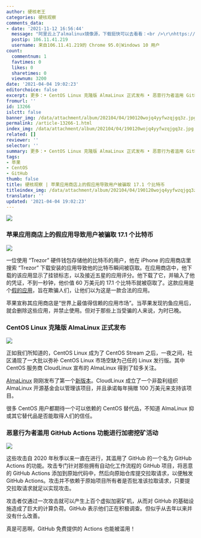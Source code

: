 ```yaml
---
author: 硬核老王
categories: 硬核观察
comments_data:
- date: '2021-11-12 16:56:44'
  message: "阿里云上了almalinux镜像源，下载挺快可以去看看：<br />\r\nhttps://developer.aliyun.com/mirror/?utm_content=g_1000303593"
  postip: 106.11.41.219
  username: 来自106.11.41.219的 Chrome 95.0|Windows 10 用户
count:
  commentnum: 1
  favtimes: 0
  likes: 0
  sharetimes: 0
  viewnum: 3200
date: '2021-04-04 19:02:23'
editorchoice: false
excerpt: 更多：• CentOS Linux 克隆版 AlmaLinux 正式发布 • 恶意行为者滥用 GitHub Actions 功能进行加密挖矿活动
fromurl: ''
id: 13266
islctt: false
banner_img: /data/attachment/album/202104/04/190120wojq4yyfwzqjgq3z.jpg
permalink: /article-13266-1.html
index_img: /data/attachment/album/202104/04/190120wojq4yyfwzqjgq3z.jpg
related: []
reviewer: ''
selector: ''
summary: 更多：• CentOS Linux 克隆版 AlmaLinux 正式发布 • 恶意行为者滥用 GitHub Actions 功能进行加密挖矿活动
tags:
- 苹果
- CentOS
- GitHub
thumb: false
title: 硬核观察 | 苹果应用商店上的假应用导致用户被骗取 17.1 个比特币
titleindex_img: /data/attachment/album/202104/04/190120wojq4yyfwzqjgq3z.jpg
translator: ''
updated: '2021-04-04 19:02:23'
---
```


![](/data/attachment/album/202104/04/190120wojq4yyfwzqjgq3z.jpg)


### 苹果应用商店上的假应用导致用户被骗取 17.1 个比特币


![](/data/attachment/album/202104/04/190130br1rg5plx5lxjg4l.jpg)


一位使用 “Trezor” 硬件钱包存储他的比特币的用户，他在 iPhone 的应用商店里搜索 “Trezor” 下载安装的应用导致他的比特币瞬间被窃取。在应用商店中，他下载的该应用显示了挂锁标志，以及接近五星的应用评分。他下载了它，并输入了他的凭证，不到一秒钟，他价值 60 万美元的 17.1 个比特币就被窃取了。这款应用是个[假的应用](https://www.msn.com/en-us/news/technology/he-believed-apple-e2-80-99s-app-store-was-safe-then-a-fake-app-stole-his-life-savings-in-bitcoin/ar-BB1f7r6c)，旨在欺骗人们，让他们以为这是一款合法的应用。


苹果宣称其应用商店是“世界上最值得信赖的应用市场”。当苹果发现钓鱼应用后，就会删除这些应用，并禁止使用。但对于那些上当受骗的人来说，为时已晚。


### CentOS Linux 克隆版 AlmaLinux 正式发布


![](/data/attachment/album/202104/04/190154nl7ly57cc3w3lwya.jpg)


正如我们所知道的，CentOS Linux 成为了 CentOS Stream 之后，一夜之间，社区涌现了一大批以弥补 CentOS Linux 市场空缺为己任的 Linux 发行版。其中 CentOS 服务商 CloudLinux 宣布的 AlmaLinux 得到了较多关注。


[AlmaLinux](https://almalinux.org/) 刚刚发布了第一个[新版本](https://repo.almalinux.org/almalinux/8/isos/x86_64/)。CloudLinux 成立了一个非盈利组织 AlmaLinux 开源基金会以管理该项目，并且承诺每年捐赠 100 万美元来支持该项目。


很多 CentOS 用户都期待一个可以依赖的 CentOS 替代品，不知道 AlmaLinux 抑或其它替代品是否能取得人们的信任。


### 恶意行为者滥用 GitHub Actions 功能进行加密挖矿活动


![](/data/attachment/album/202104/04/190209lc0wmuwuau8oscuc.png)


这些攻击自 2020 年秋季以来一直在进行，其滥用了 GitHub 的一个名为 GitHub Actions 的功能。攻击专门针对那些拥有自动化工作流程的 GitHub 项目，将恶意的 GitHub Actions 添加到原始代码中，然后向原始仓库提交拉取请求，以便触发 GitHub Actions。攻击并不依赖于原始项目所有者是否批准该拉取请求，只要提交拉取请求就足以实现攻击。


攻击者仅通过一次攻击就可以产生上百个虚拟加密矿机，从而对 GitHub 的基础设施造成了巨大的计算负荷。GitHub 表示他们正在积极调查。但似乎从去年以来并没有什么改善。


真是可恶啊，GitHub 免费提供的 Actions 也能被滥用！